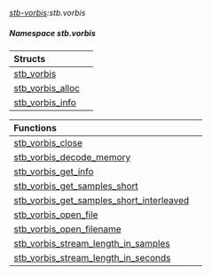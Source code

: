 _[stb-vorbis](../../modules/stb-vorbis/stb-vorbis-module.md):stb.vorbis_
##### Namespace stb.vorbis

| Structs | |
|:---|:---|
| [stb\_vorbis](stb-vorbis-stb_vorbis.md) |  |
| [stb\_vorbis\_alloc](stb-vorbis-stb_vorbis_alloc.md) |  |
| [stb\_vorbis\_info](stb-vorbis-stb_vorbis_info.md) |  |

| Functions | |
|:---|:---|
| [stb\_vorbis\_close](stb-vorbis-stb_vorbis_close.md) |  |
| [stb\_vorbis\_decode\_memory](stb-vorbis-stb_vorbis_decode_memory.md) |  |
| [stb\_vorbis\_get\_info](stb-vorbis-stb_vorbis_get_info.md) |  |
| [stb\_vorbis\_get\_samples\_short](stb-vorbis-stb_vorbis_get_samples_short.md) |  |
| [stb\_vorbis\_get\_samples\_short\_interleaved](stb-vorbis-stb_vorbis_get_samples_short_interleaved.md) |  |
| [stb\_vorbis\_open\_file](stb-vorbis-stb_vorbis_open_file.md) |  |
| [stb\_vorbis\_open\_filename](stb-vorbis-stb_vorbis_open_filename.md) |  |
| [stb\_vorbis\_stream\_length\_in\_samples](stb-vorbis-stb_vorbis_stream_length_in_samples.md) |  |
| [stb\_vorbis\_stream\_length\_in\_seconds](stb-vorbis-stb_vorbis_stream_length_in_seconds.md) |  |
